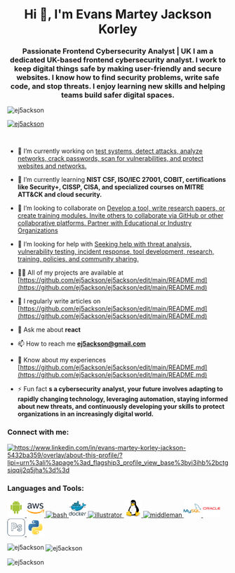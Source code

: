 <h1 align="center">Hi 👋, I'm Evans Martey Jackson Korley</h1>
<h3 align="center">Passionate Frontend Cybersecurity Analyst | UK I am a dedicated UK-based frontend cybersecurity analyst. I work to keep digital things safe by making user-friendly and secure websites. I know how to find security problems, write safe code, and stop threats. I enjoy learning new skills and helping teams build safer digital spaces.</h3>

<p align="left"> <img src="https://komarev.com/ghpvc/?username=ej5ackson&label=Profile%20views&color=0e75b6&style=flat" alt="ej5ackson" /> </p>

<p align="left"> <a href="https://github.com/ryo-ma/github-profile-trophy"><img src="https://github-profile-trophy.vercel.app/?username=ej5ackson" alt="ej5ackson" /></a> </p>

<p align="left"> <a href="https://twitter.com/" target="blank"><img src="https://img.shields.io/twitter/follow/?logo=twitter&style=for-the-badge" alt="" /></a> </p>

- 🔭 I’m currently working on [test systems, detect attacks, analyze networks, crack passwords, scan for vulnerabilities, and protect websites and networks.](https://github.com/ej5ackson/ej5ackson/edit/main/README.md)

- 🌱 I’m currently learning **NIST CSF, ISO/IEC 27001, COBIT, certifications like Security+, CISSP, CISA, and specialized courses on MITRE ATT&CK and cloud security.**

- 👯 I’m looking to collaborate on [Develop a tool, write research papers, or create training modules. Invite others to collaborate via GitHub or other collaborative platforms. Partner with Educational or Industry Organizations](https://github.com/ej5ackson/ej5ackson/edit/main/README.md)

- 🤝 I’m looking for help with [Seeking help with threat analysis, vulnerability testing, incident response, tool development, research, training, policies, and community sharing.](https://github.com/ej5ackson/ej5ackson/edit/main/README.md)

- 👨‍💻 All of my projects are available at [https://github.com/ej5ackson/ej5ackson/edit/main/README.md](https://github.com/ej5ackson/ej5ackson/edit/main/README.md)

- 📝 I regularly write articles on [https://github.com/ej5ackson/ej5ackson/edit/main/README.md](https://github.com/ej5ackson/ej5ackson/edit/main/README.md)

- 💬 Ask me about **react**

- 📫 How to reach me **ej5ackson@gmail.com**

- 📄 Know about my experiences [https://github.com/ej5ackson/ej5ackson/edit/main/README.md](https://github.com/ej5ackson/ej5ackson/edit/main/README.md)

- ⚡ Fun fact **s a cybersecurity analyst, your future involves adapting to rapidly changing technology, leveraging automation, staying informed about new threats, and continuously developing your skills to protect organizations in an increasingly digital world.**

<h3 align="left">Connect with me:</h3>
<p align="left">
<a href="https://linkedin.com/in/https://www.linkedin.com/in/evans-martey-korley-jackson-5432ba359/overlay/about-this-profile/?lipi=urn%3ali%3apage%3ad_flagship3_profile_view_base%3byi3ihb%2bctgsiqqij2q5jha%3d%3d" target="blank"><img align="center" src="https://raw.githubusercontent.com/rahuldkjain/github-profile-readme-generator/master/src/images/icons/Social/linked-in-alt.svg" alt="https://www.linkedin.com/in/evans-martey-korley-jackson-5432ba359/overlay/about-this-profile/?lipi=urn%3ali%3apage%3ad_flagship3_profile_view_base%3byi3ihb%2bctgsiqqij2q5jha%3d%3d" height="30" width="40" /></a>
</p>

<h3 align="left">Languages and Tools:</h3>
<p align="left"> <a href="https://developer.android.com" target="_blank" rel="noreferrer"> <img src="https://raw.githubusercontent.com/devicons/devicon/master/icons/android/android-original-wordmark.svg" alt="android" width="40" height="40"/> </a> <a href="https://aws.amazon.com" target="_blank" rel="noreferrer"> <img src="https://raw.githubusercontent.com/devicons/devicon/master/icons/amazonwebservices/amazonwebservices-original-wordmark.svg" alt="aws" width="40" height="40"/> </a> <a href="https://www.gnu.org/software/bash/" target="_blank" rel="noreferrer"> <img src="https://www.vectorlogo.zone/logos/gnu_bash/gnu_bash-icon.svg" alt="bash" width="40" height="40"/> </a> <a href="https://www.docker.com/" target="_blank" rel="noreferrer"> <img src="https://raw.githubusercontent.com/devicons/devicon/master/icons/docker/docker-original-wordmark.svg" alt="docker" width="40" height="40"/> </a> <a href="https://www.adobe.com/in/products/illustrator.html" target="_blank" rel="noreferrer"> <img src="https://www.vectorlogo.zone/logos/adobe_illustrator/adobe_illustrator-icon.svg" alt="illustrator" width="40" height="40"/> </a> <a href="https://www.linux.org/" target="_blank" rel="noreferrer"> <img src="https://raw.githubusercontent.com/devicons/devicon/master/icons/linux/linux-original.svg" alt="linux" width="40" height="40"/> </a> <a href="https://middlemanapp.com/" target="_blank" rel="noreferrer"> <img src="https://raw.githubusercontent.com/leungwensen/svg-icon/b84b3f3a3da329b7c1d02346865f8e98beb05413/dist/svg/logos/middleman.svg" alt="middleman" width="40" height="40"/> </a> <a href="https://www.mysql.com/" target="_blank" rel="noreferrer"> <img src="https://raw.githubusercontent.com/devicons/devicon/master/icons/mysql/mysql-original-wordmark.svg" alt="mysql" width="40" height="40"/> </a> <a href="https://www.oracle.com/" target="_blank" rel="noreferrer"> <img src="https://raw.githubusercontent.com/devicons/devicon/master/icons/oracle/oracle-original.svg" alt="oracle" width="40" height="40"/> </a> <a href="https://www.photoshop.com/en" target="_blank" rel="noreferrer"> <img src="https://raw.githubusercontent.com/devicons/devicon/master/icons/photoshop/photoshop-line.svg" alt="photoshop" width="40" height="40"/> </a> <a href="https://www.python.org" target="_blank" rel="noreferrer"> <img src="https://raw.githubusercontent.com/devicons/devicon/master/icons/python/python-original.svg" alt="python" width="40" height="40"/> </a> </p>

<p><img align="left" src="https://github-readme-stats.vercel.app/api/top-langs?username=ej5ackson&show_icons=true&locale=en&layout=compact" alt="ej5ackson" /></p>

<p>&nbsp;<img align="center" src="https://github-readme-stats.vercel.app/api?username=ej5ackson&show_icons=true&locale=en" alt="ej5ackson" /></p>

<p><img align="center" src="https://github-readme-streak-stats.herokuapp.com/?user=ej5ackson&" alt="ej5ackson" /></p>
